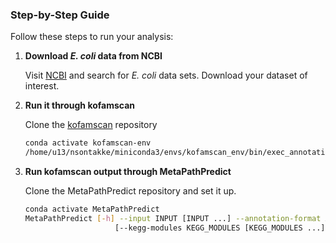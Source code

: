 
### Step-by-Step Guide

Follow these steps to run your analysis:

1. **Download *E. coli* data from NCBI**

   Visit [NCBI](https://www.ncbi.nlm.nih.gov/) and search for *E. coli* data sets. Download your dataset of interest.

2. **Run it through kofamscan**

   Clone the [kofamscan](https://github.com/takaram/kofam_scan) repository 

   ```bash
   conda activate kofamscan-env
   /home/u13/nsontakke/miniconda3/envs/kofamscan_env/bin/exec_annotation -f /xdisk/twheeler/nsontakke/GapFilling/Ecoli_Data/GCF_000005845.2_ASM584v2_cds_from_genomic.fna

3. **Run kofamscan output through MetaPathPredict**

   Clone the MetaPathPredict repository and set it up.
   ```bash
   conda activate MetaPathPredict
   MetaPathPredict [-h] --input INPUT [INPUT ...] --annotation-format ANNOTATION_FORMAT
                       [--kegg-modules KEGG_MODULES [KEGG_MODULES ...]] --output OUTPUT
